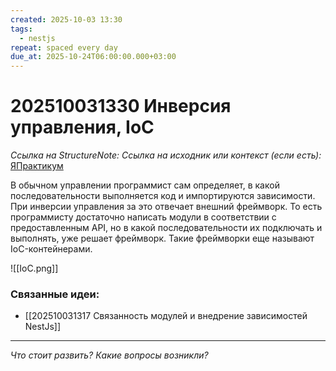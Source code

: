 ```yaml
---
created: 2025-10-03 13:30
tags:
  - nestjs
repeat: spaced every day
due_at: 2025-10-24T06:00:00.000+03:00
---
```

# 202510031330 Инверсия управления, IoC

*Ссылка на StructureNote:*
*Ссылка на исходник или контекст (если есть):* [ЯПрактикум](https://practicum.yandex.ru/trainer/backend-nodejs/lesson/8ab54f1a-884d-49fd-9ddd-61c4c96b35a7/)

В обычном управлении программист сам определяет, в какой последовательности выполняется код и импортируются зависимости. При инверсии управления за это отвечает внешний фреймворк. То есть программисту достаточно написать модули в соответствии с предоставленным API, но в какой последовательности их подключать и выполнять, уже решает фреймворк. Такие фреймворки еще называют IoC-контейнерами.

![[IoC.png]]

### Связанные идеи:

* [[202510031317 Связанность модулей и внедрение зависимостей NestJs]]
---

*Что стоит развить? Какие вопросы возникли?*
